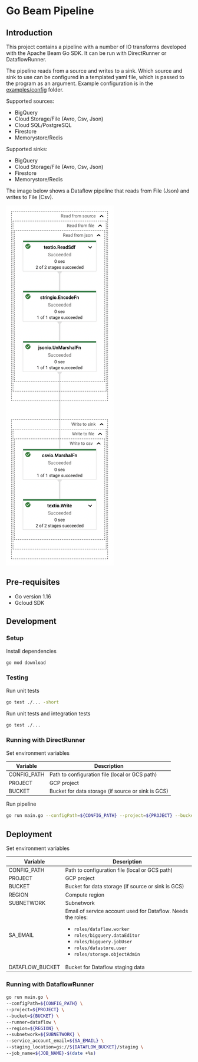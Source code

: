 # Go Beam Pipeline

## Introduction

This project contains a pipeline with a number of IO transforms developed with the Apache Beam Go SDK. It can be run
with DirectRunner or DataflowRunner.

The pipeline reads from a source and writes to a sink. Which source and sink to use can be configured in a templated
yaml file, which is passed to the program as an argument. Example configuration is in
the [examples/config](examples/config) folder.

Supported sources:

- BigQuery
- Cloud Storage/File (Avro, Csv, Json)
- Cloud SQL/PostgreSQL
- Firestore
- Memorystore/Redis

Supported sinks:

- BigQuery
- Cloud Storage/File (Avro, Csv, Json)
- Firestore
- Memorystore/Redis

The image below shows a Dataflow pipeline that reads from File (Json) and writes to File (Csv).

![Dataflow pipeline](images/dataflow.png)

## Pre-requisites

- Go version 1.16
- Gcloud SDK

## Development

### Setup

Install dependencies

```bash
go mod download
```

### Testing

Run unit tests

```bash
go test ./... -short
```

Run unit tests and integration tests

```bash
go test ./...
```

### Running with DirectRunner

Set environment variables

| Variable    | Description                                        |
|-------------|----------------------------------------------------|
| CONFIG_PATH | Path to configuration file (local or GCS path)     |
| PROJECT     | GCP project                                        |
| BUCKET      | Bucket for data storage (if source or sink is GCS) |

Run pipeline

```bash
go run main.go --configPath=${CONFIG_PATH} --project=${PROJECT} --bucket=${BUCKET}
```

## Deployment

Set environment variables

| Variable        | Description                                                                                                                                                                                                                                        |
|-----------------|----------------------------------------------------------------------------------------------------------------------------------------------------------------------------------------------------------------------------------------------------|
| CONFIG_PATH     | Path to configuration file (local or GCS path)                                                                                                                                                                                                     |
| PROJECT         | GCP project                                                                                                                                                                                                                                        |
| BUCKET          | Bucket for data storage (if source or sink is GCS)                                                                                                                                                                                                 |
| REGION          | Compute region                                                                                                                                                                                                                                     |
| SUBNETWORK      | Subnetwork                                                                                                                                                                                                                                         |
| SA_EMAIL        | Email of service account used for Dataflow. Needs the roles:<br/><ul><li>`roles/dataflow.worker`</li><li>`roles/bigquery.dataEditor`</li><li>`roles/bigquery.jobUser`</li><li>`roles/datastore.user`</li><li>`roles/storage.objectAdmin`</li></ul> |
| DATAFLOW_BUCKET | Bucket for Dataflow staging data                                                                                                                                                                                                                   |

### Running with DataflowRunner

```bash
go run main.go \
--configPath=${CONFIG_PATH} \
--project=${PROJECT} \
--bucket=${BUCKET} \
--runner=dataflow \
--region=${REGION} \
--subnetwork=${SUBNETWORK} \
--service_account_email=${SA_EMAIL} \
--staging_location=gs://${DATAFLOW_BUCKET}/staging \
--job_name=${JOB_NAME}-$(date +%s)
```
